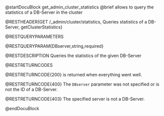 
@startDocuBlock get_admin_cluster_statistics
@brief allows to query the statistics of a DB-Server in the cluster

@RESTHEADER{GET /_admin/cluster/statistics, Queries statistics of a DB-Server, getClusterStatistics}

@RESTQUERYPARAMETERS

@RESTQUERYPARAM{DBserver,string,required}

@RESTDESCRIPTION
Queries the statistics of the given DB-Server

@RESTRETURNCODES

@RESTRETURNCODE{200}
is returned when everything went well.

@RESTRETURNCODE{400}
The `DBserver` parameter was not specified or is not the ID of a DB-Server.

@RESTRETURNCODE{403}
The specified server is not a DB-Server.

@endDocuBlock
